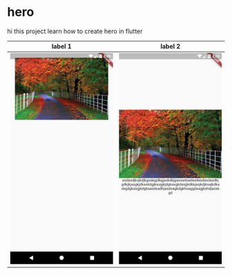# hero

hi this project learn how to create hero in flutter


label 1 | label 2
--- | ---
![Alt text](./assets/images/image2.png?raw=true "Optional Title") | ![Alt text](./assets/images/image3.png?raw=true "Optional Title")
